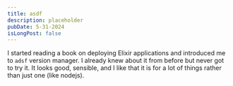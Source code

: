 ```yaml
---
title: asdf
description: placeholder
pubDate: 5-31-2024
isLongPost: false
---
```


I started reading a book on deploying Elixir applications and introduced me to `adsf` version manager. I already knew about it from before but never got to try it. It looks good, sensible, and I like that it is for a lot of things rather than just one (like nodejs). 
